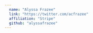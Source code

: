 ```yaml
---
  name: "Alyssa Frazee"
  link: "https://twitter.com/acfrazee"
  affiliation: "Stripe"
  github: "alyssafrazee"
---
```

